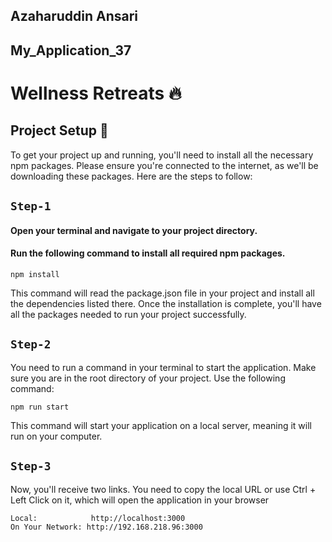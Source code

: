 ## Azaharuddin Ansari

## My_Application_37

# Wellness Retreats 🔥

## Project Setup 🎉

To get your project up and running, you'll need to install all the necessary npm packages. Please ensure you're connected to the internet, as we'll be downloading these packages. Here are the steps to follow:

## `Step-1`

#### Open your terminal and navigate to your project directory.

#### Run the following command to install all required npm packages.

```
npm install
```

This command will read the package.json file in your project and install all the dependencies listed there. Once the installation is complete, you'll have all the packages needed to run your project successfully.

## `Step-2`

You need to run a command in your terminal to start the application. Make sure you are in the root directory of your project. Use the following command:

```
npm run start
```

This command will start your application on a local server, meaning it will run on your computer.

## `Step-3`

Now, you'll receive two links. You need to copy the local URL or use Ctrl + Left Click on it, which will open the application in your browser

```
Local:            http://localhost:3000
On Your Network: http://192.168.218.96:3000
```
